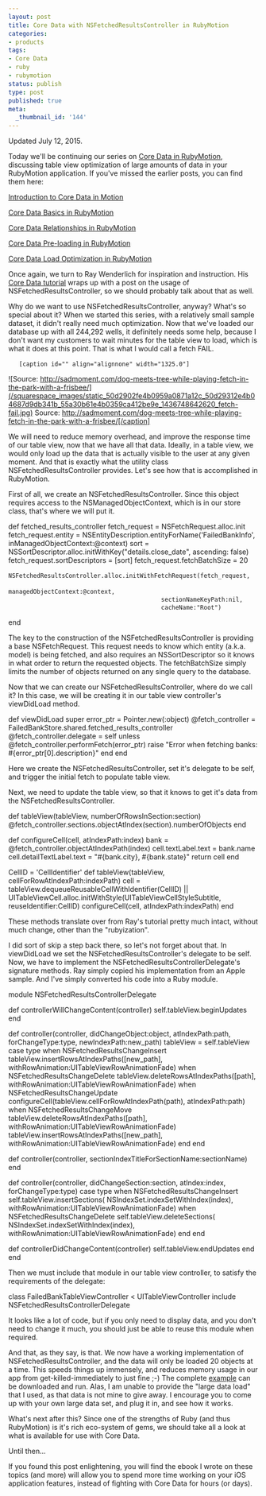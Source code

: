 ```yaml
---
layout: post
title: Core Data with NSFetchedResultsController in RubyMotion
categories:
- products
tags:
- Core Data
- ruby
- rubymotion
status: publish
type: post
published: true
meta:
  _thumbnail_id: '144'
---
```


Updated July 12, 2015.


Today we'll be continuing our series on 
[Core Data in RubyMotion](http://coredatainmotion.com), discussing table view optimization of large amounts of data in your RubyMotion application.  If you've missed the earlier posts, you can find them here:


[Introduction to Core Data in Motion](http://www.wndx.com/blog/core-data-in-motion)


[Core Data Basics in RubyMotion](http://www.wndx.com/blog/core-data-basics-in-rubymotion)


[Core Data Relationships in RubyMotion](http://www.wndx.com/blog/core-data-relationships-in-rubymotion)


[Core Data Pre-loading in RubyMotion](http://www.wndx.com/blog/core-data-pre-loading-in-rubymotion)


[Core Data Load Optimization in RubyMotion](http://www.wndx.com/blog/core-data-load-optimization-in-rubymotion)


Once again, we turn to Ray Wenderlich for inspiration and instruction.  His 
[Core Data tutorial](http://www.raywenderlich.com/999/core-data-tutorial-for-ios-how-to-use-nsfetchedresultscontroller) wraps up with a post on the usage of 
NSFetchedResultsController, so we should probably talk about that as well.


Why do we want to use 
NSFetchedResultsController, anyway?  What's so special about it?  When we started this series, with a relatively small sample dataset, it didn't really need much optimization.  Now that we've loaded our database up with all 244,292 wells, it definitely needs some help, because I don't want my customers to wait 
minutes for the table view to load, which is what it does at this point. That is what I would call a fetch 
FAIL.
  
       [caption id="" align="alignnone" width="1325.0"]
![Source: http://sadmoment.com/dog-meets-tree-while-playing-fetch-in-the-park-with-a-frisbee/](/squarespace_images/static_50d2902fe4b0959a0871a12c_50d29312e4b04687d9db341b_55a30b61e4b0359ca412be9e_1436748642620_fetch-fail.jpg) Source: http://sadmoment.com/dog-meets-tree-while-playing-fetch-in-the-park-with-a-frisbee/[/caption] 
  


We will need to reduce memory overhead, and improve the response time of our table view, now that we have all that data.  Ideally, in a table view, we would only load up the data that is actually visible to the user at any given moment.  And 
that is exactly what the utility class 
NSFetchedResultsController provides.  Let's see how that is accomplished in RubyMotion.


First of all, we create an 
NSFetchedResultsController. Since this object requires access to the 
NSManagedObjectContext, which is in our store class, that's where we will put it.


def fetched_results_controller
    fetch_request = NSFetchRequest.alloc.init
    fetch_request.entity = NSEntityDescription.entityForName('FailedBankInfo', inManagedObjectContext:@context)
    sort = NSSortDescriptor.alloc.initWithKey("details.close_date", ascending: false)
    fetch_request.sortDescriptors = [sort]
    fetch_request.fetchBatchSize = 20

    NSFetchedResultsController.alloc.initWithFetchRequest(fetch_request,
                                                managedObjectContext:@context,
                                               sectionNameKeyPath:nil,
                                               cacheName:"Root")
  end


The key to the construction of the 
NSFetchedResultsController is providing a base 
NSFetchRequest.  This request needs to know which entity (a.k.a. model) is being fetched, and also requires an 
NSSortDescriptor so it knows in what order to return the requested objects.  The 
fetchBatchSize simply limits the number of objects returned on any single query to the database.


Now that we can create our 
NSFetchedResultsController, where do we call it?  In this case, we will be creating it in our table view controller's 
viewDidLoad method.


def viewDidLoad
    super
    error_ptr = Pointer.new(:object)
    @fetch_controller = FailedBankStore.shared.fetched_results_controller
    @fetch_controller.delegate = self
    unless @fetch_controller.performFetch(error_ptr)
      raise "Error when fetching banks: #{error_ptr[0].description}"
    end
  end


Here we create the 
NSFetchedResultsController, set it's delegate to be self, and trigger the initial fetch to populate table view.


Next, we need to update the table view, so that it knows to get it's data from the 
NSFetchedResultsController.


def tableView(tableView, numberOfRowsInSection:section)
    @fetch_controller.sections.objectAtIndex(section).numberOfObjects
  end

  def configureCell(cell, atIndexPath:index)
    bank = @fetch_controller.objectAtIndexPath(index)
    cell.textLabel.text = bank.name
    cell.detailTextLabel.text = "#{bank.city}, #{bank.state}"
    return cell
  end

  CellID = 'CellIdentifier'
  def tableView(tableView, cellForRowAtIndexPath:indexPath)
    cell = tableView.dequeueReusableCellWithIdentifier(CellID) || UITableViewCell.alloc.initWithStyle(UITableViewCellStyleSubtitle, reuseIdentifier:CellID)
    configureCell(cell, atIndexPath:indexPath)
  end


These methods translate over from Ray's tutorial pretty much intact, without much change, other than the "rubyization".


I did sort of skip a step back there, so let's not forget about that.  In 
viewDidLoad we set the 
NSFetchedResultsController's delegate to be self.  Now, we have to implement the 
NSFetchedResultsControllerDelegate's signature methods.  Ray simply copied his implementation from an Apple sample.  And I've simply converted his code into a Ruby module.


module NSFetchedResultsControllerDelegate

  def controllerWillChangeContent(controller)
    self.tableView.beginUpdates
  end

  def controller(controller, didChangeObject:object, atIndexPath:path, forChangeType:type, newIndexPath:new_path)
    tableView = self.tableView
    case type
      when NSFetchedResultsChangeInsert
        tableView.insertRowsAtIndexPaths([new_path], withRowAnimation:UITableViewRowAnimationFade)
      when NSFetchedResultsChangeDelete
        tableView.deleteRowsAtIndexPaths([path], withRowAnimation:UITableViewRowAnimationFade)
      when NSFetchedResultsChangeUpdate
        configureCell(tableView.cellForRowAtIndexPath(path), atIndexPath:path)
      when NSFetchedResultsChangeMove
        tableView.deleteRowsAtIndexPaths([path], withRowAnimation:UITableViewRowAnimationFade)
        tableView.insertRowsAtIndexPaths([new_path], withRowAnimation:UITableViewRowAnimationFade)
    end
  end

  def controller(controller, sectionIndexTitleForSectionName:sectionName)
  end

  def controller(controller, didChangeSection:section, atIndex:index, forChangeType:type)
    case type
      when NSFetchedResultsChangeInsert
        self.tableView.insertSections( NSIndexSet.indexSetWithIndex(index), withRowAnimation:UITableViewRowAnimationFade)
      when NSFetchedResultsChangeDelete
        self.tableView.deleteSections( NSIndexSet.indexSetWithIndex(index), withRowAnimation:UITableViewRowAnimationFade)
    end
  end

  def controllerDidChangeContent(controller)
    self.tableView.endUpdates
  end
end


Then we must include that module in our table view controller, to satisfy the requirements of the delegate:


class FailedBankTableViewController < UITableViewController
  include NSFetchedResultsControllerDelegate


It looks like a lot of code, but if you only need to display data, and you don't need to change it much, you should just be able to reuse this module when required.


And that, as they say, is that.  We now have a working implementation of 
NSFetchedResultsController, and the data will only be loaded 20 objects at a time.  This speeds things up immensely, and reduces memory usage in our app from get-killed-immediately to just fine ;-)  The complete 
[example](https://github.com/wndxlori/WNDXRubyMotion/tree/nsfetchedresultscontroller/FailedBankCD) can be downloaded and run.  Alas, I am unable to provide the "large data load" that I used, as that data is not mine to give away.  I encourage you to come up with your own large data set, and plug it in, and see how it works.


What's next after this?  Since one of the strengths of Ruby (and thus RubyMotion) is it's rich eco-system of gems, we should take all a look at what is available for use with Core Data.


Until then…


If you found this post enlightening, you will find the ebook I wrote on these topics (and more) will allow you to spend more time working on your iOS application features, instead of fighting with Core Data for hours (or days).
